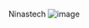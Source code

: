 
Ninastech ![image](https://user-images.githubusercontent.com/82294375/223540115-b53b3115-abb6-4487-9ba8-8073f78b2103.png)




<!---
ruthss0/ruthss0 is a ✨ special ✨ repository because its `README.md` (this file) appears on your GitHub profile.
You can click the Preview link to take a look at your changes.
--->




